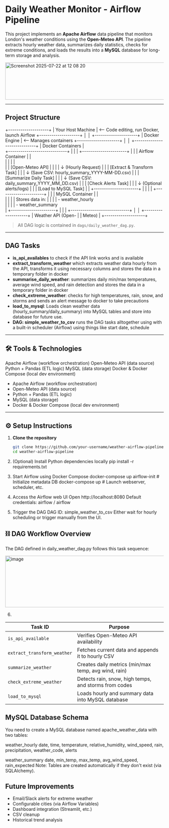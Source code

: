 # Daily Weather Monitor - Airflow Pipeline

This project implements an **Apache Airflow** data pipeline that monitors London's weather conditions using the **Open-Meteo API**. The pipeline extracts hourly weather data, summarizes daily statistics, checks for extreme conditions, and loads the results into a **MySQL** database for long-term storage and analysis.

<img width="983" height="118" alt="Screenshot 2025-07-22 at 12 08 20" src="https://github.com/user-attachments/assets/526313c1-d91e-4688-b7f7-73c6d8d37650" />

---
## Project Structure
+--------------------+
|   Your Host Machine |  <-- Code editing, run Docker, launch Airflow
+--------------------+
           │
           │
    +---------------------+
    |     Docker Engine    |  <-- Manages containers
    +---------------------+
           │
           │
    +-----------------------------+
    |      Docker Containers       |  
    +-----------------------------+
    |                             |
    |   +----------------------+  |
    |   |  Airflow Container   |  |  
    |   |                      |  |      
    |   |  [Open-Meteo API]    |  |
    |   |        ↓ (Hourly Request)     |
    |   |  [Extract & Transform Task]   |
    |   |        ↓ (Save CSV: hourly_summary_YYYY-MM-DD.csv)  |
    |   |  [Summarize Daily Task]       |
    |   |        ↓ (Save CSV: daily_summary_YYYY_MM_DD.csv)   |
    |   |  [Check Alerts Task]           |
    |   |        ↓ (Optional alerts/logs)                      |
    |   |  [Load to MySQL Task]          |
    |   +----------------------+  |
    |                             |
    |   +----------------------+  |
    |   |   MySQL Container    |  |  
    |   |                      |  |  Stores data in:
    |   |                      |  |   - weather_hourly  
    |   |                      |  |   - weather_summary  
    |   +----------------------+  |
    |                             |
    +-----------------------------+
           │
           │
    +--------------------+
    |  Weather API (Open- |
    |  Meteo)             |
    +--------------------+

>  All DAG logic is contained in `dags/daily_weather_dag.py`.

---

## DAG Tasks 

- **is_api_availables** to check if the API link works and is available
- **extract_transform_weather** which extracts weather data hourly from the API, transforms it using necessary columns and stores the data in a temporary folder in docker
- **summarise_daily_weather**:  summarizes daily min/max temperatures, average wind speed, and rain detection and stores the data in a temporary folder in docker
- **check_extreme_weather**: checks for high temperatures, rain, snow, and storms and sends an alert message to docker to take precautions 
- **load_to_mysql**: Loads clean weather data (hourly_summary/daily_summary) into MySQL tables and store into database for future use.
- **DAG: simple_weather_to_csv** runs the DAG tasks alltogether using with a built-in scheduler (Airflow) using things like start date, schedule

---

## 🛠️ Tools & Technologies
Apache Airflow (workflow orchestration)
Open-Meteo API (data source)
Python + Pandas (ETL logic)
MySQL (data storage)
Docker & Docker Compose (local dev environment)

- Apache Airflow (workflow orchestration)
- Open-Meteo API (data source)
- Python + Pandas (ETL logic)
- MySQL (data storage)
- Docker & Docker Compose (local dev environment)

---

## ⚙️ Setup Instructions

1. **Clone the repository**

   ```bash
   git clone https://github.com/your-username/weather-airflow-pipeline.git
   cd weather-airflow-pipeline

2. (Optional) Install Python dependencies locally
pip install -r requirements.txt

3. Start Airflow using Docker Compose
docker-compose up airflow-init   # Initialize metadata DB
docker-compose up                # Launch webserver, scheduler, etc.

4. Access the Airflow web UI
Open http://localhost:8080
Default credentials: airflow / airflow

5. Trigger the DAG
DAG ID: simple_weather_to_csv
Either wait for hourly scheduling or trigger manually from the UI.


## ⛓️ DAG Workflow Overview
The DAG defined in daily_weather_dag.py follows this task sequence:

<img width="1212" height="164" alt="image" src="https://github.com/user-attachments/assets/9e7c3a5d-f568-475d-a420-8c6c8f2d8a1b" />


6. 
| Task ID                     | Purpose                                               |
| --------------------------- | ----------------------------------------------------- |
| `is_api_available`          | Verifies Open-Meteo API availability                  |
| `extract_transform_weather` | Fetches current data and appends it to hourly CSV     |
| `summarize_weather`         | Creates daily metrics (min/max temp, avg wind, rain)  |
| `check_extreme_weather`     | Detects rain, snow, high temps, and storms from codes |
| `load_to_mysql`             | Loads hourly and summary data into MySQL database     |


##  MySQL Database Schema
You need to create a MySQL database named apache_weather_data with two tables:

weather_hourly
date, time, temperature, relative_humidity, wind_speed, rain, precipitation, weather_code, alerts

weather_summary
date, min_temp, max_temp, avg_wind_speed, rain_expected
Note: Tables are created automatically if they don't exist (via SQLAlchemy).


## Future Improvements
- Email/Slack alerts for extreme weather
- Configurable cities (via Airflow Variables)
- Dashboard integration (Streamlit, etc.)
- CSV cleanup 
- Historical trend analysis


